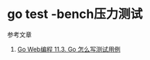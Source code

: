 # go test -bench压力测试

参考文章

1. [Go Web编程 11.3. Go 怎么写测试用例 ](https://learnku.com/docs/build-web-application-with-golang/how-113-go-writes-test-cases/3224)

